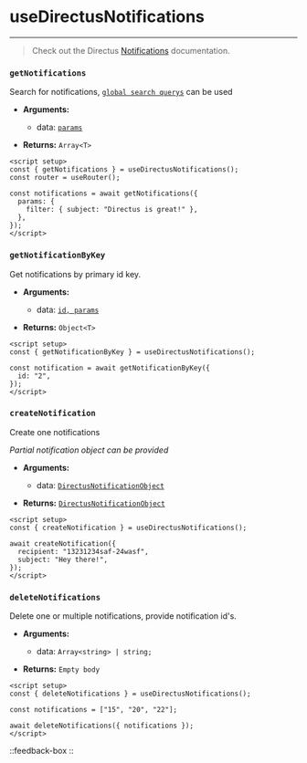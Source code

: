 # useDirectusNotifications

---

> Check out the Directus [Notifications](https://docs.directus.io/reference/system/notifications/) documentation.

### `getNotifications`

Search for notifications, [`global search querys`](/types/directusqueryparams) can be used

- **Arguments:**

  - data: [`params`](https://github.com/directus-community/nuxt-directus/blob/main/src/runtime/types/index.d.ts#L29)

- **Returns:** `Array<T>`

```vue [pages/notifications.vue]
<script setup>
const { getNotifications } = useDirectusNotifications();
const router = useRouter();

const notifications = await getNotifications({
  params: {
    filter: { subject: "Directus is great!" },
  },
});
</script>
```

### `getNotificationByKey`

Get notifications by primary id key.

- **Arguments:**

  - data: [`id, params`](https://github.com/directus-community/nuxt-directus/blob/main/src/runtime/types/index.d.ts#L29)

- **Returns:** `Object<T>`

```vue [pages/notifications.vue]
<script setup>
const { getNotificationByKey } = useDirectusNotifications();

const notification = await getNotificationByKey({
  id: "2",
});
</script>
```

### `createNotification`

Create one notifications

_Partial notification object can be provided_

- **Arguments:**

  - data: [`DirectusNotificationObject`](https://github.com/directus-community/nuxt-directus/blob/main/src/runtime/types/index.d.ts#86)

- **Returns:** [`DirectusNotificationObject`](https://github.com/directus-community/nuxt-directus/blob/main/src/runtime/types/index.d.ts#86)

```vue [pages/notifications.vue]
<script setup>
const { createNotification } = useDirectusNotifications();

await createNotification({
  recipient: "13231234saf-24wasf",
  subject: "Hey there!",
});
</script>
```

### `deleteNotifications`

Delete one or multiple notifications, provide notification id's.

- **Arguments:**

  - data: `Array<string> | string;`

- **Returns:** `Empty body`

```vue [pages/notifications.vue]
<script setup>
const { deleteNotifications } = useDirectusNotifications();

const notifications = ["15", "20", "22"];

await deleteNotifications({ notifications });
</script>
```

::feedback-box
::
